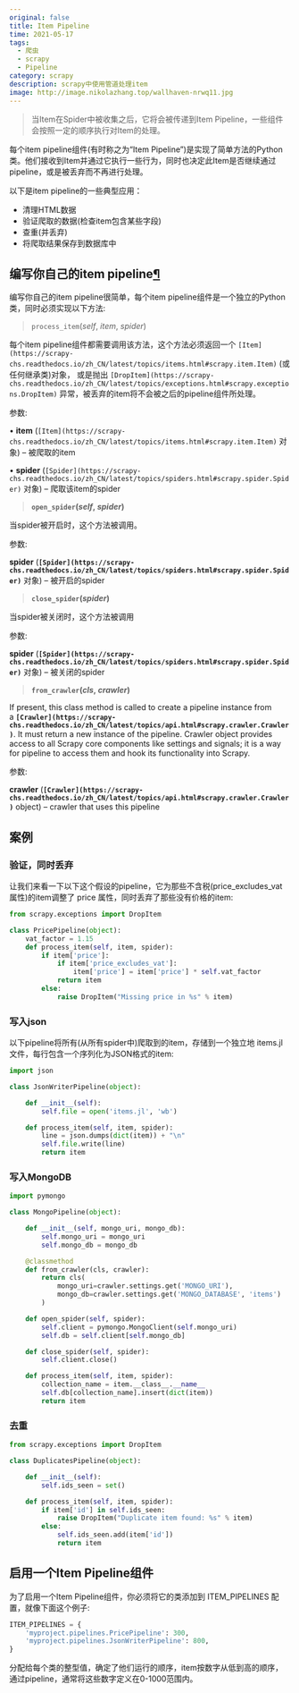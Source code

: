 ```yaml
---
original: false
title: Item Pipeline
time: 2021-05-17
tags: 
  - 爬虫
  - scrapy
  - Pipeline
category: scrapy
description: scrapy中使用管道处理item
image: http://image.nikolazhang.top/wallhaven-nrwq11.jpg
---
```


> 当Item在Spider中被收集之后，它将会被传递到Item Pipeline，一些组件会按照一定的顺序执行对Item的处理。

每个item pipeline组件(有时称之为“Item Pipeline”)是实现了简单方法的Python类。他们接收到Item并通过它执行一些行为，同时也决定此Item是否继续通过pipeline，或是被丢弃而不再进行处理。

以下是item pipeline的一些典型应用：

- 清理HTML数据
- 验证爬取的数据(检查item包含某些字段)
- 查重(并丢弃)
- 将爬取结果保存到数据库中

## 编写你自己的item pipeline[¶](chrome-extension://lpmbefndcmjoaepdpgmoonafikcalmnf/data/reader/index.html?id=555&url=https%3A%2F%2Fscrapy-chs.readthedocs.io%2Fzh_CN%2Flatest%2Ftopics%2Fitem-pipeline.html#id1)

编写你自己的item pipeline很简单，每个item pipeline组件是一个独立的Python类，同时必须实现以下方法:

> `process_item`(*self*, *item*, *spider*)

每个item pipeline组件都需要调用该方法，这个方法必须返回一个 `[Item](https://scrapy-chs.readthedocs.io/zh_CN/latest/topics/items.html#scrapy.item.Item)` (或任何继承类)对象， 或是抛出 `[DropItem](https://scrapy-chs.readthedocs.io/zh_CN/latest/topics/exceptions.html#scrapy.exceptions.DropItem)` 异常，被丢弃的item将不会被之后的pipeline组件所处理。

参数:

• **item** (`[Item](https://scrapy-chs.readthedocs.io/zh_CN/latest/topics/items.html#scrapy.item.Item)` 对象) – 被爬取的item

• **spider** (`[Spider](https://scrapy-chs.readthedocs.io/zh_CN/latest/topics/spiders.html#scrapy.spider.Spider)` 对象) – 爬取该item的spider

> **`open_spider`(*self*, *spider*)**

当spider被开启时，这个方法被调用。

参数:

**spider** (**`[Spider](https://scrapy-chs.readthedocs.io/zh_CN/latest/topics/spiders.html#scrapy.spider.Spider)`** 对象) – 被开启的spider

> **`close_spider`(*spider*)**

当spider被关闭时，这个方法被调用

参数:

**spider** (**`[Spider](https://scrapy-chs.readthedocs.io/zh_CN/latest/topics/spiders.html#scrapy.spider.Spider)`** 对象) – 被关闭的spider

> **`from_crawler`(*cls*, *crawler*)**

If present, this class method is called to create a pipeline instance from a **`[Crawler](https://scrapy-chs.readthedocs.io/zh_CN/latest/topics/api.html#scrapy.crawler.Crawler)`**. It must return a new instance of the pipeline. Crawler object provides access to all Scrapy core components like settings and signals; it is a way for pipeline to access them and hook its functionality into Scrapy.

参数:

**crawler** (**`[Crawler](https://scrapy-chs.readthedocs.io/zh_CN/latest/topics/api.html#scrapy.crawler.Crawler)`** object) – crawler that uses this pipeline

## 案例

### 验证，同时丢弃

让我们来看一下以下这个假设的pipeline，它为那些不含税(price_excludes_vat 属性)的item调整了 price 属性，同时丢弃了那些没有价格的item:

```python
from scrapy.exceptions import DropItem

class PricePipeline(object):
    vat_factor = 1.15
    def process_item(self, item, spider):
        if item['price']:
            if item['price_excludes_vat']:
                item['price'] = item['price'] * self.vat_factor
            return item
        else:
            raise DropItem("Missing price in %s" % item)
```

### 写入json

以下pipeline将所有(从所有spider中)爬取到的item，存储到一个独立地 items.jl 文件，每行包含一个序列化为JSON格式的item:

```python
import json

class JsonWriterPipeline(object):

    def __init__(self):
        self.file = open('items.jl', 'wb')

    def process_item(self, item, spider):
        line = json.dumps(dict(item)) + "\n"
        self.file.write(line)
        return item
```

### 写入MongoDB

```python
import pymongo

class MongoPipeline(object):

    def __init__(self, mongo_uri, mongo_db):
        self.mongo_uri = mongo_uri
        self.mongo_db = mongo_db

    @classmethod
    def from_crawler(cls, crawler):
        return cls(
            mongo_uri=crawler.settings.get('MONGO_URI'),
            mongo_db=crawler.settings.get('MONGO_DATABASE', 'items')
        )

    def open_spider(self, spider):
        self.client = pymongo.MongoClient(self.mongo_uri)
        self.db = self.client[self.mongo_db]

    def close_spider(self, spider):
        self.client.close()

    def process_item(self, item, spider):
        collection_name = item.__class__.__name__
        self.db[collection_name].insert(dict(item))
        return item
```

### 去重

```python
from scrapy.exceptions import DropItem

class DuplicatesPipeline(object):

    def __init__(self):
        self.ids_seen = set()

    def process_item(self, item, spider):
        if item['id'] in self.ids_seen:
            raise DropItem("Duplicate item found: %s" % item)
        else:
            self.ids_seen.add(item['id'])
            return item
```

## 启用一个Item Pipeline组件

为了启用一个Item Pipeline组件，你必须将它的类添加到 ITEM_PIPELINES 配置，就像下面这个例子:

```python
ITEM_PIPELINES = {
    'myproject.pipelines.PricePipeline': 300,
    'myproject.pipelines.JsonWriterPipeline': 800,
}
```

分配给每个类的整型值，确定了他们运行的顺序，item按数字从低到高的顺序，通过pipeline，通常将这些数字定义在0-1000范围内。